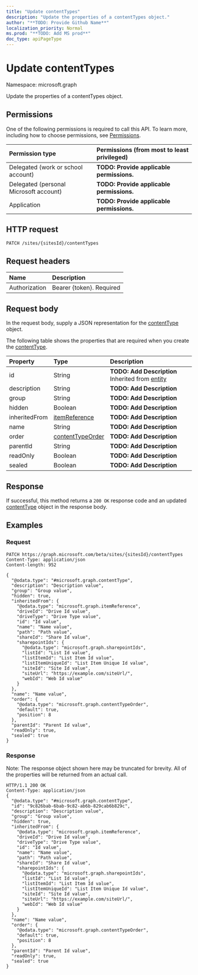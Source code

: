 ```yaml
---
title: "Update contentTypes"
description: "Update the properties of a contentTypes object."
author: "**TODO: Provide Github Name**"
localization_priority: Normal
ms.prod: "**TODO: Add MS prod**"
doc_type: apiPageType
---
```


# Update contentTypes

Namespace: microsoft.graph

Update the properties of a contentTypes object.

## Permissions
One of the following permissions is required to call this API. To learn more, including how to choose permissions, see [Permissions](/concepts/permissions-reference.md).

|Permission type|Permissions (from most to least privileged)|
|:---|:---|
|Delegated (work or school account)|**TODO: Provide applicable permissions.**|
|Delegated (personal Microsoft account)|**TODO: Provide applicable permissions.**|
|Application|**TODO: Provide applicable permissions.**|

## HTTP request
<!-- {
  "blockType": "ignored"
}
-->
``` http
PATCH /sites/{sitesId}/contentTypes
```

## Request headers
|Name|Description|
|:---|:---|
|Authorization|Bearer {token}. Required|

## Request body
In the request body, supply a JSON representation for the [contentType](../resources/contenttype.md) object.

The following table shows the properties that are required when you create the [contentType](../resources/contenttype.md).

|Property|Type|Description|
|:---|:---|:---|
|id|String|**TODO: Add Description** Inherited from [entity](../resources/entity.md)|
|description|String|**TODO: Add Description**|
|group|String|**TODO: Add Description**|
|hidden|Boolean|**TODO: Add Description**|
|inheritedFrom|[itemReference](../resources/itemreference.md)|**TODO: Add Description**|
|name|String|**TODO: Add Description**|
|order|[contentTypeOrder](../resources/contenttypeorder.md)|**TODO: Add Description**|
|parentId|String|**TODO: Add Description**|
|readOnly|Boolean|**TODO: Add Description**|
|sealed|Boolean|**TODO: Add Description**|



## Response
If successful, this method returns a `200 OK` response code and an updated [contentType](../resources/contenttype.md) object in the response body.

## Examples

### Request
<!-- {
  "blockType": "request",
  "name": "update_contenttypes"
}
-->
``` http
PATCH https://graph.microsoft.com/beta/sites/{sitesId}/contentTypes
Content-Type: application/json
Content-length: 952

{
  "@odata.type": "#microsoft.graph.contentType",
  "description": "Description value",
  "group": "Group value",
  "hidden": true,
  "inheritedFrom": {
    "@odata.type": "microsoft.graph.itemReference",
    "driveId": "Drive Id value",
    "driveType": "Drive Type value",
    "id": "Id value",
    "name": "Name value",
    "path": "Path value",
    "shareId": "Share Id value",
    "sharepointIds": {
      "@odata.type": "microsoft.graph.sharepointIds",
      "listId": "List Id value",
      "listItemId": "List Item Id value",
      "listItemUniqueId": "List Item Unique Id value",
      "siteId": "Site Id value",
      "siteUrl": "https://example.com/siteUrl/",
      "webId": "Web Id value"
    }
  },
  "name": "Name value",
  "order": {
    "@odata.type": "microsoft.graph.contentTypeOrder",
    "default": true,
    "position": 8
  },
  "parentId": "Parent Id value",
  "readOnly": true,
  "sealed": true
}
```

### Response
Note: The response object shown here may be truncated for brevity. All of the properties will be returned from an actual call.
<!-- {
  "blockType": "response",
  "truncated": true
}
-->
``` http
HTTP/1.1 200 OK
Content-Type: application/json
{
  "@odata.type": "#microsoft.graph.contentType",
  "id": "9c826bab-6bab-9c82-ab6b-829cab6b829c",
  "description": "Description value",
  "group": "Group value",
  "hidden": true,
  "inheritedFrom": {
    "@odata.type": "microsoft.graph.itemReference",
    "driveId": "Drive Id value",
    "driveType": "Drive Type value",
    "id": "Id value",
    "name": "Name value",
    "path": "Path value",
    "shareId": "Share Id value",
    "sharepointIds": {
      "@odata.type": "microsoft.graph.sharepointIds",
      "listId": "List Id value",
      "listItemId": "List Item Id value",
      "listItemUniqueId": "List Item Unique Id value",
      "siteId": "Site Id value",
      "siteUrl": "https://example.com/siteUrl/",
      "webId": "Web Id value"
    }
  },
  "name": "Name value",
  "order": {
    "@odata.type": "microsoft.graph.contentTypeOrder",
    "default": true,
    "position": 8
  },
  "parentId": "Parent Id value",
  "readOnly": true,
  "sealed": true
}
```

